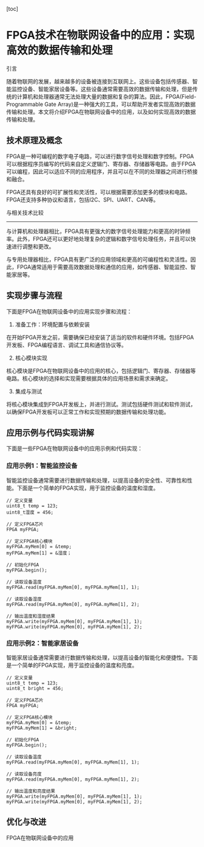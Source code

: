 
[toc]                    
                
                
FPGA技术在物联网设备中的应用：实现高效的数据传输和处理
=================================================================

引言

随着物联网的发展，越来越多的设备被连接到互联网上。这些设备包括传感器、智能监控设备、智能家居设备等。这些设备通常需要高效的数据传输和处理，但是传统的计算机和处理器通常无法处理大量的数据和复杂的算法。因此，FPGA(Field-Programmable Gate Array)是一种强大的工具，可以帮助开发者实现高效的数据传输和处理。本文将介绍FPGA在物联网设备中的应用，以及如何实现高效的数据传输和处理。

技术原理及概念
------------------------

FPGA是一种可编程的数字电子电路，可以进行数字信号处理和数字控制。FPGA可以根据程序员编写的代码来自定义逻辑门、寄存器、存储器等电路。由于FPGA可以编程，因此可以适应不同的应用程序，并且可以在不同的处理器之间进行桥接和融合。

FPGA还具有良好的可扩展性和灵活性，可以根据需要添加更多的模块和电路。FPGA还支持多种协议和语言，包括I2C、SPI、UART、CAN等。

与相关技术比较

------------------

与计算机和处理器相比，FPGA具有更强大的数字信号处理能力和更高的时钟频率。此外，FPGA还可以更好地处理复杂的逻辑和数字信号处理任务，并且可以快速进行调整和更改。

与专用处理器相比，FPGA具有更广泛的应用领域和更高的可编程性和灵活性。因此，FPGA通常适用于需要高效数据处理和通信的应用，如传感器、智能监控、智能家居等。

实现步骤与流程
------------------------

下面是FPGA在物联网设备中的应用实现步骤和流程：

1. 准备工作：环境配置与依赖安装

在开始FPGA开发之前，需要确保已经安装了适当的软件和硬件环境。包括FPGA开发板、FPGA编程语言、调试工具和通信协议等。

2. 核心模块实现

核心模块是FPGA在物联网设备中的应用的核心，包括逻辑门、寄存器、存储器等电路。核心模块的选择和实现需要根据具体的应用场景和需求来确定。

3. 集成与测试

将核心模块集成到FPGA开发板上，并进行测试。测试包括硬件测试和软件测试，以确保FPGA开发板可以正常工作和实现预期的数据传输和处理功能。

应用示例与代码实现讲解
-----------------------------------

下面是一些FPGA在物联网设备中的应用示例和代码实现：

### 应用示例1：智能监控设备

智能监控设备通常需要进行数据传输和处理，以提高设备的安全性、可靠性和性能。下面是一个简单的FPGA实现，用于监控设备的温度和湿度。

```
// 定义变量
uint8_t temp = 123;
uint8_t湿度 = 456;

// 定义FPGA芯片
FPGA myFPGA;

// 定义FPGA核心模块
myFPGA.myMem[0] = &temp;
myFPGA.myMem[1] = &湿度；

// 初始化FPGA
myFPGA.begin();

// 读取设备温度
myFPGA.read(myFPGA.myMem[0], myFPGA.myMem[1], 1);

// 读取设备湿度
myFPGA.read(myFPGA.myMem[0], myFPGA.myMem[1], 2);

// 输出温度和湿度结果
myFPGA.write(myFPGA.myMem[0], myFPGA.myMem[1], 1);
myFPGA.write(myFPGA.myMem[0], myFPGA.myMem[1], 2);
```

### 应用示例2：智能家居设备

智能家居设备通常需要进行数据传输和处理，以提高设备的智能化和便捷性。下面是一个简单的FPGA实现，用于监控设备的温度和亮度。

```
// 定义变量
uint8_t temp = 123;
uint8_t bright = 456;

// 定义FPGA芯片
FPGA myFPGA;

// 定义FPGA核心模块
myFPGA.myMem[0] = &temp;
myFPGA.myMem[1] = &bright;

// 初始化FPGA
myFPGA.begin();

// 读取设备温度
myFPGA.read(myFPGA.myMem[0], myFPGA.myMem[1], 1);

// 读取设备亮度
myFPGA.read(myFPGA.myMem[0], myFPGA.myMem[1], 2);

// 输出温度和亮度结果
myFPGA.write(myFPGA.myMem[0], myFPGA.myMem[1], 1);
myFPGA.write(myFPGA.myMem[0], myFPGA.myMem[1], 2);
```

优化与改进
----------------

FPGA在物联网设备中的应用

